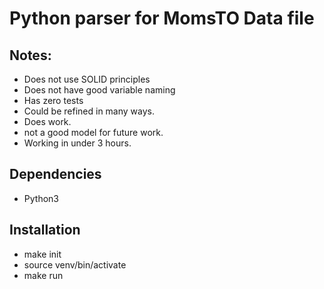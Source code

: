 # Python parser for MomsTO Data file

## Notes:

- Does not use SOLID principles
- Does not have good variable naming
- Has zero tests
- Could be refined in many ways.
- Does work.
- not a good model for future work.
- Working in under 3 hours.

## Dependencies

- Python3

## Installation

- make init
- source venv/bin/activate
- make run

